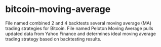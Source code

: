 # bitcoin-moving-average
File named combined 2 and 4 backtests several moving average (MA) trading strategies for Bitcoin.
File named Peloton Moving Average pulls updated data from Yahoo Finance and determines ideal moving average trading strategy based on backtesting results.
